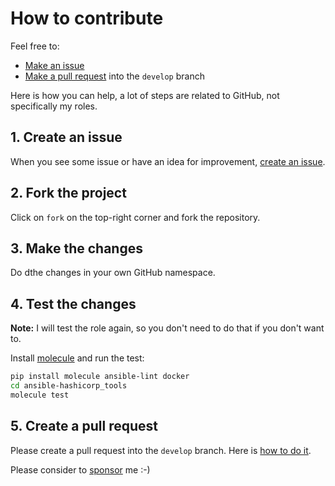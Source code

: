 # How to contribute

Feel free to:

- [Make an issue](https://help.github.com/articles/creating-an-issue/)
- [Make a pull request](https://services.github.com/on-demand/github-cli/open-pull-request-github) into the `develop` branch

Here is how you can help, a lot of steps are related to GitHub, not specifically my roles.

## 1. Create an issue

When you see some issue or have an idea for improvement, [create an issue](https://github.com/monolithprojects/ansible-hashicorp_tools/issues).

## 2. Fork the project

Click on `fork` on the top-right corner and fork the repository.

## 3. Make the changes

Do dthe changes in your own GitHub namespace.

## 4. Test the changes

**Note:** I will test the role again, so you don't need to do that if you don't want to.

Install [molecule](https://molecule.readthedocs.io/en/stable/) and run the test:

```bash
pip install molecule ansible-lint docker
cd ansible-hashicorp_tools
molecule test
```

## 5. Create a pull request

Please create a pull request into the `develop` branch. Here is [how to do it](https://help.github.com/en/github/collaborating-with-issues-and-pull-requests/creating-a-pull-request-from-a-fork).


Please consider to [sponsor](https://github.com/sponsors/monolithprojects) me :-)